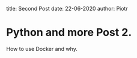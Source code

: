 title: Second Post
date: 22-06-2020
author: Piotr

# Python and more Post 2.

How to use Docker and why.